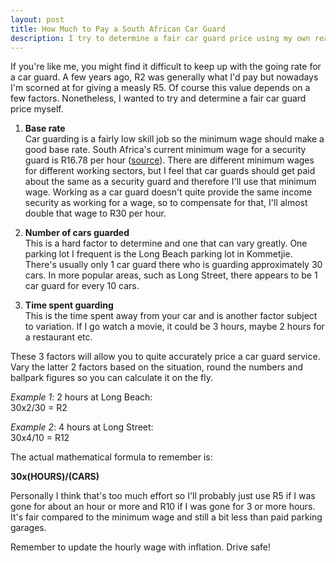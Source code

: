 ```yaml
---
layout: post
title: How Much to Pay a South African Car Guard
description: I try to determine a fair car guard price using my own reasoning
---
```


If you're like me, you might find it difficult to keep up with the going rate for a car guard. A few years ago, R2 was generally what I'd pay but nowadays I'm scorned at for giving a measly R5. Of course this value depends on a few factors. Nonetheless, I wanted to try and determine a fair car guard price myself.
 
1. **Base rate**<br>
Car guarding is a fairly low skill job so the minimum wage should make a good base rate. South Africa's current minimum wage for a security guard is R16.78 per hour ([source](http://www.mywage.co.za/main/salary/minimum-wages)). There are different minimum wages for different working sectors, but I feel that car guards should get paid about the same as a security guard and therefore I'll use that minimum wage. Working as a car guard doesn't quite provide the same income security as working for a wage, so to compensate for that, I'll almost double that wage to R30 per hour.
 
2. **Number of cars guarded**<br>
This is a hard factor to determine and one that can vary greatly. One parking lot I frequent is the Long Beach parking lot in Kommetjie. There's usually only 1 car guard there who is guarding approximately 30 cars. In more popular areas, such as Long Street, there appears to be 1 car guard for every 10 cars.
 
3. **Time spent guarding**<br>
This is the time spent away from your car and is another factor subject to variation. If I go watch a movie, it could be 3 hours, maybe 2 hours for a restaurant etc.
 
These 3 factors will allow you to quite accurately price a car guard service. Vary the latter 2 factors based on the situation, round the numbers and ballpark figures so you can calculate it on the fly.
 
*Example 1*: 2 hours at Long Beach:<br>
30x2/30 = R2
 
*Example 2*: 4 hours at Long Street:<br>
30x4/10 = R12
 
The actual mathematical formula to remember is:
 
**30x(HOURS)/(CARS)**
 
Personally I think that's too much effort so I'll probably just use R5 if I was gone for about an hour or more and R10 if I was gone for 3 or more hours. It's fair compared to the minimum wage and still a bit less than paid parking garages.
 
Remember to update the hourly wage with inflation. Drive safe!
